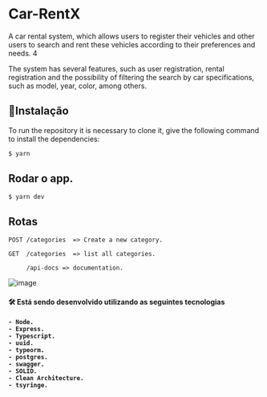 # Car-RentX

A car rental system, which allows users to register their vehicles and other users to search and rent these vehicles according to their preferences and needs.
4

The system has several features, such as user registration, rental registration and the possibility of filtering the search by car specifications,
such as model, year, color, among others.

## :rocket:Instalação
To run the repository it is necessary to clone it, give the following command to install the dependencies:

```bash
$ yarn 
```

## Rodar o app.


    $ yarn dev

## Rotas

    POST /categories  => Create a new category.
    
    GET  /categories  => list all categories.
    
         /api-docs => documentation.


![image](https://user-images.githubusercontent.com/88260644/212519771-8b9d31cf-8f71-4042-b4e9-d2628e16d900.png)

 

<h4> 🛠 Está sendo desenvolvido utilizando as seguintes tecnologias <h4>

    - Node.
    - Express.
    - Typescript.
    - uuid.
    - typeorm.
    - postgres.
    - swagger.
    - SOLID.
    - Clean Architecture.
    - tsyringe.
